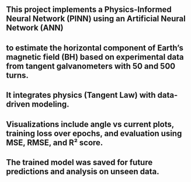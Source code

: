 ## This project implements a Physics-Informed Neural Network (PINN) using an Artificial Neural Network (ANN) 
## to estimate the horizontal component of Earth’s magnetic field (BH) based on experimental data from tangent galvanometers with 50 and 500 turns.
## It integrates physics (Tangent Law) with data-driven modeling.
## Visualizations include angle vs current plots, training loss over epochs, and evaluation using MSE, RMSE, and R² score.
## The trained model was saved for future predictions and analysis on unseen data.
